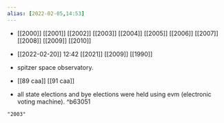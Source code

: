 ```yaml
---
alias: [2022-02-05,14:53]
---
```

-  [[2000]] [[2001]] [[2002]] [[2003]] [[2004]] [[2005]] [[2006]] [[2007]] [[2008]] [[2009]] [[2010]]

- [[2022-02-20]] 12:42 [[2021]] [[2009]] [[1990]]
- spitzer space observatory.
- [[89 caa]] [[91 caa]]
- all state elections and bye elections were held using evm (electronic voting machine). ^b63051
```query
"2003"
```